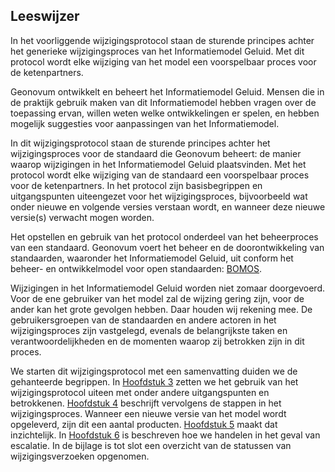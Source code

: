 ## Leeswijzer

In het voorliggende wijzigingsprotocol staan de sturende principes achter het generieke wijzigingsproces van het Informatiemodel Geluid. Met dit protocol wordt elke wijziging van het model een voorspelbaar proces voor de ketenpartners.

Geonovum ontwikkelt en beheert het Informatiemodel Geluid. Mensen die in de praktijk gebruik maken van dit Informatiemodel hebben vragen over de toepassing ervan, willen weten welke ontwikkelingen er spelen, en hebben mogelijk suggesties voor aanpassingen van het Informatiemodel.

In dit wijzigingsprotocol staan de sturende principes achter het wijzigingsproces voor de standaard die Geonovum beheert: de manier waarop wijzigingen in het Informatiemodel Geluid plaatsvinden. Met het protocol wordt elke wijziging van de standaard een voorspelbaar proces voor de ketenpartners. In het protocol zijn basisbegrippen en uitgangspunten uiteengezet voor het wijzigingsproces, bijvoorbeeld wat onder nieuwe en volgende versies verstaan wordt, en wanneer deze nieuwe versie(s) verwacht mogen worden.

Het opstellen en gebruik van het protocol onderdeel van het beheerproces van een standaard. Geonovum voert het beheer en de doorontwikkeling van standaarden, waaronder het Informatiemodel Geluid, uit conform het beheer- en ontwikkelmodel voor open standaarden: <a href='https://www.logius.nl/diensten/bomos' target='_blank'>BOMOS</a>.

Wijzigingen in het Informatiemodel Geluid worden niet zomaar doorgevoerd. Voor de ene gebruiker van het model zal de wijzing gering zijn, voor de ander kan het grote gevolgen hebben. Daar houden wij rekening mee. De gebruikersgroepen van de standaarden en andere actoren in het wijzigingsproces zijn vastgelegd, evenals de belangrijkste taken en verantwoordelijkheden en de momenten waarop zij betrokken zijn in dit proces.

We starten dit wijzigingsprotocol met een samenvatting duiden we de gehanteerde begrippen. In <a href='#gebruik-van-het-wijzigingsprotocol'>Hoofdstuk 3<a></a> zetten we het gebruik van het wijzigingsprotocol uiteen met onder andere uitgangspunten en betrokkenen. <a href='#_Ref479668347'>Hoofdstuk 4<a></a> beschrijft vervolgens de stappen in het wijzigingsproces. Wanneer een nieuwe versie van het model wordt opgeleverd, zijn dit een aantal producten. <a href='#_Ref503261469'>Hoofdstuk 5<a></a> maakt dat inzichtelijk. In <a href='#_Ref479668455'>Hoofdstuk 6<a></a> is beschreven hoe we handelen in het geval van escalatie. In de bijlage is tot slot een overzicht van de statussen van wijzigingsverzoeken opgenomen.

